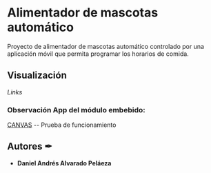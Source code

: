 # Alimentador de mascotas automático
Proyecto de alimentador de mascotas automático controlado por una aplicación móvil que permita programar los horarios de comida.

## Visualización 

_Links_

### Observación App del módulo embebido:
[CANVAS](https://www.canva.com/design/DAFX9yXkbVk/DF8M5vSArvJTF0_a-fzVag/watch?utm_content=DAFX9yXkbVk&utm_campaign=designshare&utm_medium=link&utm_source=publishsharelink) -- Prueba de funcionamiento

## Autores ✒

* **Daniel Andrés Alvarado Peláeza** 

